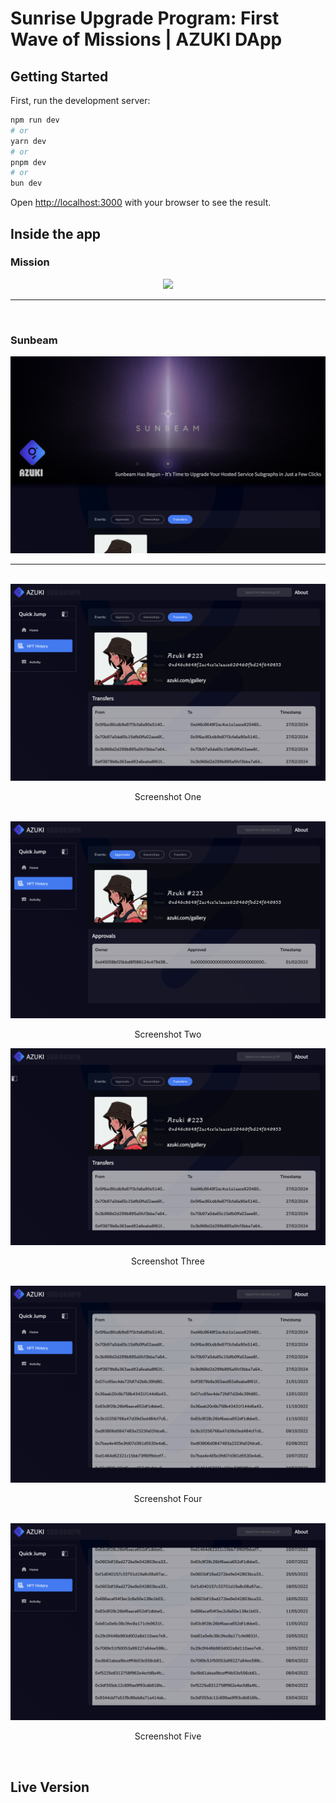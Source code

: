 # Sunrise Upgrade Program: First Wave of Missions | AZUKI DApp

## Getting Started

First, run the development server:

```bash
npm run dev
# or
yarn dev
# or
pnpm dev
# or
bun dev
```

Open [http://localhost:3000](http://localhost:3000) with your browser to see the result.

## Inside the app

### Mission

<div align='center'>
    <img src="./screenshots/mission.png">
</div>

<hr/>
<br/>

### Sunbeam

<div align='center'>
    <img src="./screenshots/sunbeam.png">
</div>

<hr/>
<br/>

<div align='center'>
    <img src="./screenshots/one.png">
    <p>Screenshot One</p>
</div>

<br/>

<div align='center'>
    <img src="./screenshots/two.png">
    <p>Screenshot Two</p>
</div>

<div align='center'>
    <img src="./screenshots/three.png">
    <p>Screenshot Three</p>
</div>

<br/>

<div align='center'>
    <img src="./screenshots/four.png">
    <p>Screenshot Four</p>
</div>

<br/>

<div align='center'>
    <img src="./screenshots/five.png">
    <p>Screenshot Five</p>
</div>

<br/>

## Live Version
